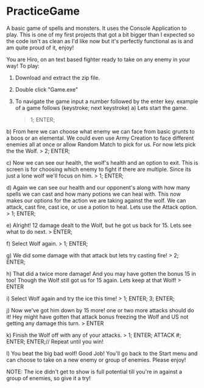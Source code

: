 # PracticeGame
A basic game of spells and monsters. It uses the Console Application to play. This is one of my first projects that got a bit bigger 
than I expected so the code isn't as clean as I'd like now but it's perfectly functional as is and am quite proud of it, enjoy!

You are Hiro, on an text based fighter ready to take on any enemy in your way! To play:

1) Download and extract the zip file. 

2) Double click "Game.exe"

3) To navigate the game input a number followed by the enter key. example of a game follows (keystroke; next keystroke)
  a) Lets start the game.
    > 1; ENTER; 
    
  b) From here we can choose what enemy we can face from basic grunts to a boos or an elemental. We could even use Army Creation
  to face different enemies all at once or allow Random Match to pick for us. For now lets pick the the Wolf.
    > 2; ENTER;
    
  c) Now we can see our health, the wolf's health and an option to exit. This is screen is for choosing which enemy to fight if there 
  are multiple. Since its just a lone wolf we'll focus on him.
    > 1; ENTER;
    
  d) Again we can see our health and our opponent's along with how many spells we can cast and how many potions we can heal with.
  This now makes our options for the action we are taking against the wolf. We can attack, cast fire, cast ice, or use a potion to 
  heal. Lets use the Attack option.
    > 1; ENTER;
    
  e) Alright! 12 damage dealt to the Wolf, but he got us back for 15. Lets see what to do next.
    > ENTER;
    
  f)  Select Wolf again.
    > 1; ENTER;
    
  g) We did some damage with that attack but lets try casting fire!
    > 2; ENTER;
    
  h) That did a twice more damage! And you may have gotten the bonus 15 in too! Though the Wolf still got us for 15 again. Lets keep at 
  that Wolf!
    > ENTER
    
  i) Select Wolf again and try the ice this time!
    > 1; ENTER; 3; ENTER;
 
 j) Now we've got him down by 15 more! one or two more attacks should do it! Hey might have gotten that attack bonus freezing the
  Wolf and US not getting any damage this turn.
    > ENTER

k) Finish the Wolf off with any of your attacks.
    > 1; ENTER; ATTACK #; ENTER; ENTER;// Repeat until you win!
  
  l) You beat the big bad wolf! Good Job! You'll go back to the Start menu and can choose to take on a new enemy or group of enemies.
  Please enjoy!
  
  NOTE: The ice didn't get to show is full potential till you're in against a group of enemies, so give it a try!
